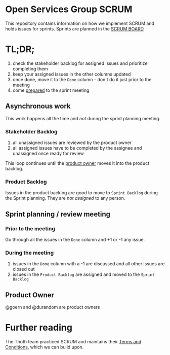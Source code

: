# Open Services Group SCRUM

This repository contains information on how we implement SCRUM and holds issues for
sprints. Sprints are planned in the [SCRUM BOARD](https://github.com/orgs/open-services-group/projects/21/views/1)

# TL;DR;

1. check the stakeholder backlog for assigned issues and prioritize completing them
2. keep your assigned issues in the other columns updated
3. once done, move it to the `Done` column - don't do it just prior to the meeting
4. come [prepared](#prior-to-the-meeting) to the sprint meeting

## Asynchronous work

This work happens all the time and *not* during the sprint planning meeting.

### Stakeholder Backlog

1. all unassigned issues are reviewed by the product owner
2. all assigned issues have to be completed by the assignee and unassigned once ready for review

This loop continues until the [product owner](#product-owner) moves it into the product backlog.

### Product Backlog

Issues in the product backlog are good to move to `Sprint Backlog` during the
Sprint planning. They are *not assigned* to any person.

## Sprint planning / review meeting

### Prior to the meeting

Go through all the issues in the `Done` column and +1 or -1 any issue.

### During the meeting

1. issues in the `Done` column with a -1 are discussed and all other issues are closed out
2. issues in the `Product Backlog` are assigned and moved to the `Sprint Backlog`

## Product Owner

@goern and @durandom are product owners

# Further reading

The Thoth team practiced SCRUM and maintains their [Terms and Conditions](https://github.com/thoth-station/core/blob/master/docs/TermsAndConditionsForTheScrum.md), which we can build upon.